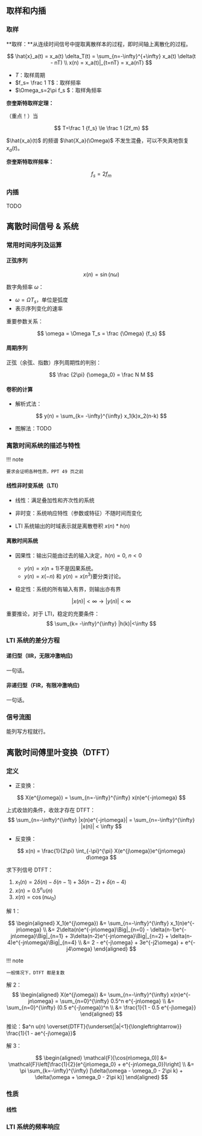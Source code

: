 ## 取样和内插

### 取样

**取样：**从连续时间信号中提取离散样本的过程，即时间轴上离散化的过程。

$$
\hat{x}_a(t) = x_a(t) \delta_T(t) = \sum_{n=-\infty}^{+\infty} x_a(t) \delta(t - nT) \\
x(n) = x_a(t)|_{t=nT} = x_a(nT)
$$

- $T$：取样周期
- $f_s= \frac 1 T$：取样频率
- $\Omega_s=2\pi f_s $：取样角频率

**奈奎斯特取样定理：**

（重点！）当

$$
T=\frac 1 {f_s} \le \frac 1 {2f_m}
$$

$\hat{x_a}(t)$ 的频谱 $\hat{X_a}(\Omega)$ 不发生混叠，可以不失真地恢复 $x_a(t)$。

**奈奎斯特取样频率：**

$$
f_s = 2f_m
$$

### 内插

TODO

## 离散时间信号 & 系统

### 常用时间序列及运算

#### 正弦序列

$$
x(n) = \sin(n\omega)
$$

数字角频率 $\omega$：

- $\omega = \Omega T_s$，单位是弧度
- 表示序列变化的速率

重要参数关系：

$$
\omega = \Omega T_s = \frac {\Omega} {f_s}
$$

#### 周期序列

正弦（余弦、指数）序列周期性的判别：

$$
\frac {2\pi} {\omega_0} = \frac N M
$$

#### 卷积的计算

- 解析式法：

$$
y(n) = \sum_{k= -\infty}^{\infty} x_1(k)x_2(n-k)
$$

- 图解法：TODO

### 离散时间系统的描述与特性

!!! note 

	要求会证明各种性质，PPT 49 页之前

#### 线性非时变系统（LTI）

- 线性：满足叠加性和齐次性的系统

- 非时变：系统响应特性（参数或特征）不随时间而变化

- LTI 系统输出的时域表示就是离散卷积 $x(n) * h(n)$

#### 离散时间系统

- 因果性：输出只能由过去的输入决定，$h(n) = 0, ~ n \lt 0$

	- $y(n)=x(n+1)$​ 不是因果系统。
	- $y(n) = x(-n)$ 和 $y(n)=x(n^3)$​ 要分类讨论。

- 稳定性：系统的所有输入有界，则输出亦有界

$$
|x(n)| < \infty \rightarrow |y(n)| < \infty
$$

重要推论，对于 LTI，稳定的充要条件：
$$
\sum_{k= -\infty}^{\infty} |h(k)|<\infty
$$

### LTI 系统的差分方程

#### 递归型（IIR，无限冲激响应)

一句话。

#### 非递归型（FIR，有限冲激响应)

一句话。

### 信号流图

能列写方程就行。

## 离散时间傅里叶变换（DTFT）

### 定义

- 正变换：

$$
X(e^{j\omega}) = \sum_{n=-\infty}^{\infty} x(n)e^{-jn\omega}
$$

上式收敛的条件，收敛才存在 DTFT：
$$
\sum_{n=-\infty}^{\infty} |x(n)e^{-jn\omega}| = \sum_{n=-\infty}^{\infty} |x(n)| < \infty
$$


- 反变换：

$$
x(n) = \frac{1}{2\pi} \int_{-\pi}^{\pi} X(e^{j\omega})e^{jn\omega} d\omega
$$

求下列信号 DTFT：

1. $x_1(n) = 2\delta(n) - \delta(n-1) + 3\delta(n-2) + \delta(n-4)$
2. $x(n)=0.5^n u(n)$
3. $x(n)=\cos(n\omega_0)$​

解 1：

$$
\begin{aligned}
X_1(e^{j\omega}) &= \sum_{n=-\infty}^{\infty} x_1(n)e^{-jn\omega} \\
&= 2\delta(n)e^{-jn\omega}\Big|_{n=0} - \delta(n-1)e^{-jn\omega}\Big|_{n=1} + 3\delta(n-2)e^{-jn\omega}\Big|_{n=2} + \delta(n-4)e^{-jn\omega}\Big|_{n=4} \\
&= 2 - e^{-j\omega} + 3e^{-j2\omega} + e^{-j4\omega}
\end{aligned}
$$

!!! note 

	一般情况下，DTFT 都是复数

解 2：
$$
\begin{aligned}
X(e^{j\omega}) &= \sum_{n=-\infty}^{\infty} x(n)e^{-jn\omega} = \sum_{n=0}^{\infty} 0.5^n e^{-jn\omega} \\
&= \sum_{n=0}^{\infty} (0.5 e^{-j\omega})^n \\
&= \frac{1}{1 - 0.5 e^{-j\omega}}
\end{aligned}
$$

推论：$a^n u(n) \overset{DTFT}{\underset{|a|<1}{\longleftrightarrow}} \frac{1}{1 - ae^{-j\omega}}$

解 3：

$$
\begin{aligned}
\mathcal{F}[\cos(n\omega_0)] &= \mathcal{F}\left[\frac{1}{2}(e^{jn\omega_0} + e^{-jn\omega_0})\right] \\
&= \pi \sum_{k=-\infty}^{\infty} [\delta(\omega - \omega_0 - 2\pi k) + \delta(\omega + \omega_0 - 2\pi k)]
\end{aligned}
$$

### 性质

#### 线性

### LTI 系统的频率响应


